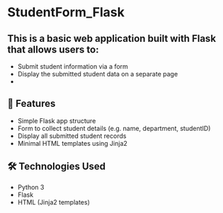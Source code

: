 # StudentForm_Flask

## This is a basic web application built with Flask that allows users to:

 - Submit student information via a form
 - Display the submitted student data on a separate page
 - 
## 🚀 Features

 - Simple Flask app structure
 - Form to collect student details (e.g. name, department, studentID)
 - Display all submitted student records
 - Minimal HTML templates using Jinja2

## 🛠️ Technologies Used

 - Python 3
 - Flask
 - HTML (Jinja2 templates)
